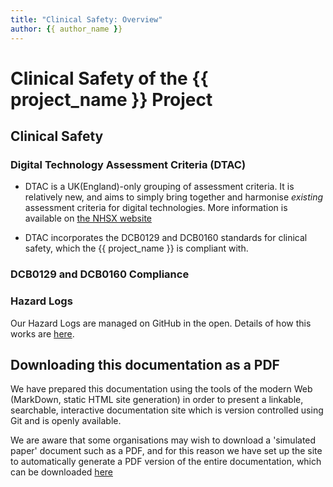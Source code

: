 ```yaml
---
title: "Clinical Safety: Overview"
author: {{ author_name }}
---
```


# Clinical Safety of the {{ project_name }} Project

## Clinical Safety

### Digital Technology Assessment Criteria (DTAC)

* DTAC is a UK(England)-only grouping of assessment criteria. It is relatively new, and aims to simply bring together and harmonise _existing_ assessment criteria for digital technologies. More information is available on [the NHSX website](https://www.nhsx.nhs.uk/key-tools-and-info/digital-technology-assessment-criteria-dtac/)

* DTAC incorporates the DCB0129 and DCB0160 standards for clinical safety, which the {{ project_name }} is compliant with.

### DCB0129 and DCB0160 Compliance

### Hazard Logs

Our Hazard Logs are managed on GitHub in the open. Details of how this works are [here](hazard-log.md).

## Downloading this documentation as a PDF

We have prepared this documentation using the tools of the modern Web (MarkDown, static HTML site generation) in order to present a linkable, searchable, interactive documentation site which is version controlled using Git and is openly available.

We are aware that some organisations may wish to download a 'simulated paper' document such as a PDF, and for this reason we have set up the site to automatically generate a PDF version of the entire documentation, which can be downloaded [here](./download.md)